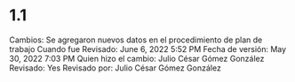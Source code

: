 # 1.1

Cambios: Se agregaron nuevos datos en el procedimiento de plan de trabajo
Cuando fue Revisado: June 6, 2022 5:52 PM
Fecha de  versión: May 30, 2022 7:03 PM
Quien hizo el cambio: Julio César Gómez González
Revisado: Yes
Revisado por: Julio César Gómez González